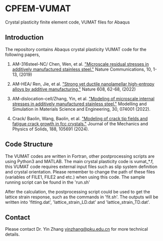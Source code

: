 # CPFEM-VUMAT
Crystal plasticity finite element code, VUMAT files for Abaqus

## Introduction
The repository contains Abaqus crystal plasticity VUMAT code for the following papers, 
1. AM-316steel-NC/		Chen, Wen, et al. ["Microscale residual stresses in additively manufactured stainless steel."](https://www.nature.com/articles/s41467-019-12265-8) Nature Communications, 10, 1-13, (2019)

2. AM-HEA/ Ren, Jie, et al. ["Strong yet ductile nanolamellar high-entropy alloys by additive manufacturing."](https://www.nature.com/articles/s41586-022-04914-8) Nature 608, 62-68, (2022)

3. AM-dislocation-cell/Zhang, Yin, et al. ["Modeling of microscale internal stresses in additively manufactured stainless steel."](https://iopscience.iop.org/article/10.1088/1361-651X/ac8698) Modelling and Simulation in Materials Science and Engineering, 30, 074001 (2022).

4. Crack/ Baolin, Wang, Baolin, et al. ["Modeling of crack tip fields and fatigue crack growth in fcc crystals."](https://www.sciencedirect.com/science/article/pii/S0022509624001571) Journal of the Mechanics and Physics of Solids, 188, 105691 (2024).

## Code Structure
The VUMAT codes are written in Fortran, other postprocessing scripts are using Python3 and MATLAB. The main crystal plasticity code is vumat_*.f, this VUMAT code requires external input files such as slip system definition and crystal orientation. Please remember to change the path of these files (variables of FILE1, FILE2 and etc.) when using this code. The sample running script can be found in the 'run.sh'

After the calculation, the postprocessing script could be used to get the lattice strain response, such as the commands in 'fit.sh'. The outputs will be written into 'fitting.dat', 'lattice_strain_LD.dat' and 'lattice_strain_TD.dat'.

## Contact
Please contact Dr. Yin Zhang yinzhang@pku.edu.cn for more technical details.

